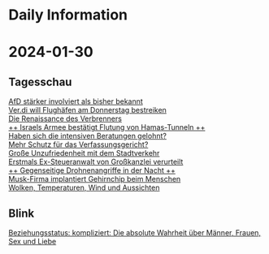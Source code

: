
Daily Information
=================

# 2024-01-30

## Tagesschau
  
[AfD stärker involviert als bisher bekannt](https://www.tagesschau.de/investigativ/ndr-wdr/afd-correctiv-potsdam-rechtsextremismus-identitaere-bewegung-100.html)  
[Ver.di will Flughäfen am Donnerstag bestreiken](https://www.tagesschau.de/inland/gesellschaft/verdi-warnstreik-flughaefen-100.html)  
[Die Renaissance des Verbrenners](https://www.tagesschau.de/wirtschaft/energie/elektromobilitaet-vda-100.html)  
[++ Israels Armee bestätigt Flutung von Hamas-Tunneln ++](https://www.tagesschau.de/newsticker/liveblog-nahost-dienstag-104.html)  
[Haben sich die intensiven Beratungen gelohnt?](https://www.tagesschau.de/inland/innenpolitik/haushalt-bundestag-128.html)  
[Mehr Schutz für das Verfassungsgericht?](https://www.tagesschau.de/inland/innenpolitik/verfassungsgericht-schutz-102.html)  
[Große Unzufriedenheit mit dem Stadtverkehr](https://www.tagesschau.de/wirtschaft/verbraucher/adac-mobilitaet-stadtverkehr-100.html)  
[Erstmals Ex-Steueranwalt von Großkanzlei verurteilt](https://www.tagesschau.de/wirtschaft/cum-ex-urteil-106.html)  
[++ Gegenseitige Drohnenangriffe in der Nacht ++](https://www.tagesschau.de/newsticker/liveblog-ukraine-dienstag-318.html)  
[Musk-Firma implantiert Gehirnchip beim Menschen](https://www.tagesschau.de/wissen/forschung/musk-gehirnchip-100.html)  
[Wolken, Temperaturen, Wind und Aussichten](https://www.tagesschau.de/wetter/deutschland/wettervorhersage-deutschland-100.html)
## Blink
  
[Beziehungsstatus: kompliziert: Die absolute Wahrheit über Männer, Frauen, Sex und Liebe](https://www.blinkist.com/de/books/beziehungsstatus-kompliziert-de)
